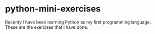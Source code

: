 # python-mini-exercises
 Recenty I have been learning Python as my first programming language. These are the exercises that I have done.
